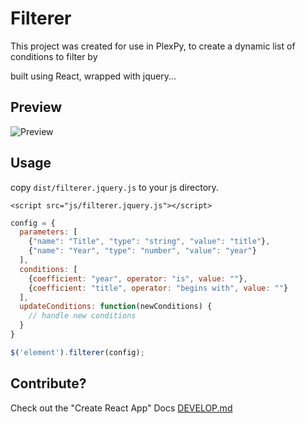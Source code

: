# Filterer

This project was created for use in PlexPy, to create a dynamic list of conditions to filter by

built using React, wrapped with jquery... 

## Preview

![Preview](http://i.imgur.com/0AdMapj.jpg)

## Usage

copy `dist/filterer.jquery.js` to your js directory.

`<script src="js/filterer.jquery.js"></script>`

```javascript
config = {
  parameters: [
    {"name": "Title", "type": "string", "value": "title"},
    {"name": "Year", "type": "number", "value": "year"}
  ],
  conditions: [
    {coefficient: "year", operator: "is", value: ""},
    {coefficient: "title", operator: "begins with", value: ""}
  ],
  updateConditions: function(newConditions) {
    // handle new conditions
  }
}

$('element').filterer(config);
```


## Contribute?

Check out the "Create React App" Docs [DEVELOP.md](https://github.com/wcomartin/filterer/blob/master/DEVELOP.md)